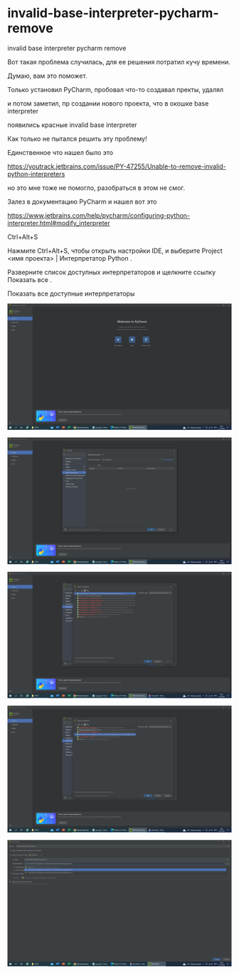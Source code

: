 # invalid-base-interpreter-pycharm-remove
invalid base interpreter pycharm remove

Вот такая проблема случилась, для ее решения потратил кучу времени.

Думаю, вам это поможет.

Только установил PyCharm, пробовал что-то создавал пректы, удалял

и потом заметил, пр создании нового проекта, что в окошке base interpreter

появились красные invalid base interpreter

Как только не пытался решить эту проблему!

Единственное что нашел было это 

https://youtrack.jetbrains.com/issue/PY-47255/Unable-to-remove-invalid-python-interpreters

но это мне тоже не помогло, разобраться в этом не смог.

Залез в документацию PyCharm и нашел вот это

https://www.jetbrains.com/help/pycharm/configuring-python-interpreter.html#modify_interpreter

Ctrl+Alt+S 

Нажмите Ctrl+Alt+S, чтобы открыть настройки IDE, и выберите Project <имя проекта> | Интерпретатор Python .

Разверните список доступных интерпретаторов и щелкните ссылку Показать все .

Показать все доступные интерпретаторы

![image](https://github.com/UzunDemir/invalid-base-interpreter-pycharm-remove/blob/main/screenshot%2011_01_23_1.png)

![image](https://github.com/UzunDemir/invalid-base-interpreter-pycharm-remove/blob/main/screenshot%2011_01_23_2.png)

![image](https://github.com/UzunDemir/invalid-base-interpreter-pycharm-remove/blob/main/screenshot%2011_01_23_3.png)

![image](https://github.com/UzunDemir/invalid-base-interpreter-pycharm-remove/blob/main/screenshot%2011_01_23_4.png)

![image](https://github.com/UzunDemir/invalid-base-interpreter-pycharm-remove/blob/main/screenshot%2011_01_23_5.png)
